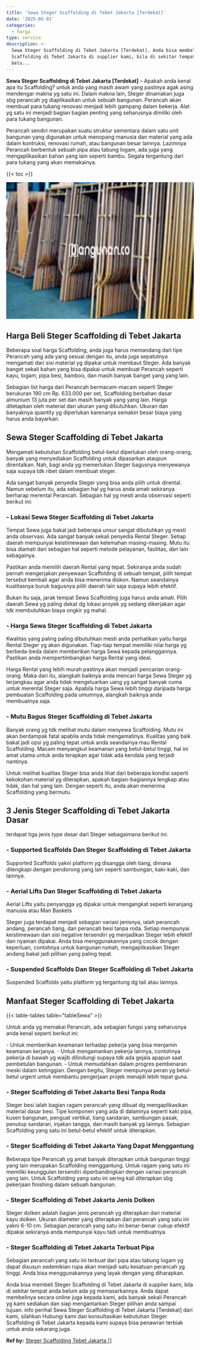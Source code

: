 ```yaml
---
title: 'Sewa Steger Scaffolding di Tebet Jakarta [Terdekat]'
date: '2025-05-01'
categories:
  - harga
type: service
description: >-
  Sewa Steger Scaffolding di Tebet Jakarta [Terdekat]. Anda bisa membeli Steger
  Scaffolding di Tebet Jakarta di supplier kami, bila di sekitar tempat anda
  belu...
---
```


**Sewa Steger Scaffolding di Tebet Jakarta \[Terdekat\]** – Apakah anda kenal apa itu Scaffolding? untuk anda yang masih awam yang pastinya agak asing mendengar makna yg satu ini. Dalam makna lain, Steger dinamakan juga sbg perancah yg diaplikasikan untuk sebuah bangunan. Perancah akan membuat para tukang renovasi menjadi lebih gampang dalam bekerja. Alat yg satu ini menjadi bagian bagian penting yang seharusnya dimiliki oleh para tukang bangunan.

Perancah sendiri merupakan suatu struktur sementara dalam satu unit bangunan yang digunakan untuk menopang manusia dan material yang ada dalam kontruksi, renovasi rumah, atau bangunan besar lainnya. Lazimnya Perancah berbentuk sebuah pipa atau tabung logam, ada juga yang mengaplikasikan bahan yang lain seperti bambu. Segala tergantung dari para tukang yang akan memakainya.

{{< toc >}}

![Sewa Steger Scaffolding di Tebet Jakarta [Terdekat]](/images/sewa-scaffolding-steger-14.png)

## Harga Beli Steger Scaffolding di Tebet Jakarta

Beberapa soal harga Scaffolding, anda juga harus memandang dari tipe Perancah yang ada yang sesuai dengan itu, anda juga sepatutnya mengamati dari sisi material yg dipakai untuk membaut Steger. Ada banyak banget sekali bahan yang bisa dipakai untuk membuat Perancah seperti kayu, logam, pipa besi, bamboo, dan masih banyak banget yang yang lain.

Sebagian list harga dari Perancah bermacam-macam seperti Steger berukuran 190 cm Rp. 633.000 per set, Scaffolding berbahan dasar almunium 13 juta per set dan masih banyak yang yang lain. Harga ditetapkan oleh material dan ukuran yang dibutuhkan. Ukuran dan banyaknya quantity yg diperlukan karenanya semakin besar biaya yang harus anda bayarkan.

## Sewa Steger Scaffolding di Tebet Jakarta

Mengamati kebutuhan Scaffolding betul-betul diperlukan oleh orang-orang, banyak yang menyediakan Scaffolding untuk dipasarkan ataupun direntalkan. Nah, bagi anda yg memerlukan Steger bagusnya menyewanya saja supaya tdk ribet dalam membuat steger.

Ada sangat banyak penyedia Steger yang bisa anda pilih untuk dirental. Namun sebelum itu, ada sebagian hal yg harus anda amati sekiranya berharap merental Perancah. Sebagian hal yg mesti anda observasi seperti berikut ini:

### \- Lokasi Sewa Steger Scaffolding di Tebet Jakarta

Tempat Sewa juga bakal jadi beberapa unsur sangat dibutuhkan yg mesti anda observasi. Ada sangat banyak sekali penyedia Rental Steger. Setiap daerah mempunyai keistimewaan dan kelemahan masing-masing. Mutu itu bisa diamati dari sebagian hal seperti metode pelayanan, fasilitas, dan lain sebagainya.

Pastikan anda memilih daerah Rental yang tepat. Sekiranya anda sudah pernah mengerjakan penyewaan Scaffolding di sebuah tempat, pilih tempat tersebut kembali agar anda bisa menerima diskon. Namun seandainya kualitasnya buruk bagusnya pilih daerah lain saja supaya lebih efektif.

Bukan itu saja, jarak tempat Sewa Scaffolding juga harus anda amati. Pilih daerah Sewa yg paling dekat dg lokasi proyek yg sedang dikerjakan agar tdk membutuhkan biaya ongkir yg mahal.

### \- Harga Sewa Steger Scaffolding di Tebet Jakarta

Kwalitas yang paling paling dibutuhkan mesti anda perhatikan yaitu harga Rental Steger yg akan digunakan. Tiap-tiap tempat memiliki nilai harga yg berbeda-beda dalam memberikan harga Sewa kepada pelanggannya. Pastikan anda mempertimbangkan harga Rental yang ideal.

Harga Rental yang lebih murah pastinya akan menjadi pencarian orang-orang. Maka dari itu, alangkah baiknya anda mencari harga Sewa Steger yg terjangkau agar anda tidak mengeluarkan uang yg sangat banyak cuma untuk merental Steger saja. Apabila harga Sewa lebih tinggi daripada harga pembuatan Scaffolding pada umumnya, alangkah baiknya anda membuatnya saja.

### \- Mutu Bagus Steger Scaffolding di Tebet Jakarta

Banyak orang yg tdk melihat mutu dalam menyewa Scaffolding. Mutu ini akan berdampak fatal apabila anda tidak mengamatinya. Kualitas yang baik bakal jadi opsi yg paling tepat untuk anda seandainya mau Rental Scaffolding. Macam menyangkut keamanan yang betul-betul tinggi, hal ini amat utama untuk anda terapkan agar tidak ada kendala yang terjadi nantinya.

Untuk melihat kualitas Steger bisa anda lihat dari beberapa kondisi seperti kekokohan material yg diterapkan, apakah bagian-bagiannya lengkap atau tidak, dan hal yang lain. Dengan seperti itu, anda akan menerima Scaffolding yang bermutu.

## 3 Jenis Steger Scaffolding di Tebet Jakarta Dasar

terdapat tiga jenis type dasar dari Steger sebagaimana berikut ini:

### \- Supported Scaffolds Dan Steger Scaffolding di Tebet Jakarta

Supported Scaffolds yakni platform yg disangga oleh tiang, dimana dilengkapi dengan pendorong yang lain seperti sambungan, kaki-kaki, dan lainnya.

### \- Aerial Lifts Dan Steger Scaffolding di Tebet Jakarta

Aerial Lifts yaitu penyangga yg dipakai untuk mengangkat seperti keranjang manusia atau Man Baskets

Steger juga terdapat menjadi sebagian variasi jenisnya, ialah perancah andang, perancah tiang, dan perancah besi tanpa roda. Setiap mempunyai keistimewaan dan sisi negative tersendiri yg menjadikan Steger lebih efektif dan nyaman dipakai. Anda bisa menggunakannya yang cocok dengan keperluan, contohnya untuk bangunan rumah, mengaplikasikan Steger andang bakal jadi pilihan yang paling tepat.

### \- Suspended Scaffolds Dan Steger Scaffolding di Tebet Jakarta

Suspended Scaffolds yaitu platform yg tergantung dg tali atau lainnya.

## Manfaat Steger Scaffolding di Tebet Jakarta

{{< table-tables table="tableSewa" >}}

Untuk anda yg memakai Perancah, ada sebagian fungsi yang seharusnya anda kenal seperti berikut ini:

\- Untuk memberikan keamanan terhadap pekerja yang bisa menjamin keamanan kerjanya. - Untuk mengamankan pekerja lainnya, contohnya pekerja di bawah yg wajib dilindungi supaya tdk ada gejala apapun saat pembetulan bangunan. - Untuk memudahkan dalam progres pembenaran meski dalam ketinggian. Dengan begitu, Steger mempunyai peran yg betul-betul urgent untuk membantu pengerjaan projek menajdi lebih tepat guna.

### \- Steger Scaffolding di Tebet Jakarta Besi Tanpa Roda

Steger besi ialah bagian ragam perancah yang dibuat dg mengaplikasikan material dasar besi. Tipe komponen yang ada di dalamnya seperti kaki pipa, kusen bangunan, penguat vertikal, tiang sandaran, sambungan pasak, penutup sandaran, injakan tangga, dan masih banyak yg lainnya. Sebagian Scaffolding yang satu ini betul-betul efektif untuk diterapkan.

### \- Steger Scaffolding di Tebet Jakarta Yang Dapat Menggantung

Beberapa tipe Perancah yg amat banyak diterapkan untuk bangunan tinggi yang lain merupakan Scaffolding menggantung. Untuk ragam yang satu ini memiliki keunggulan tersendiri diperbandingkan dengan variasi perancah yang lain. Untuk Scaffolding yang satu ini sering kali diterapkan sbg pekerjaan finishing dalam sebuah bangunan.

### \- Steger Scaffolding di Tebet Jakarta Jenis Dolken

Steger dolken adalah bagian jenis perancah yg diterapkan dari material kayu dolken. Ukuran diameter yang diterapkan dari perancah yang satu ini yakni 6-10 cm. Sebagian perancah yang satu ini benar-benar cukup efektif dipakai sekiranya anda mempunyai kayu tadi untuk membuatnya.

### \- Steger Scaffolding di Tebet Jakarta Terbuat Pipa

Sebagian perancah yang satu ini terbuat dari pipa atau tabung logam yg dapat disusun sedemikian rupa akan menjadi satu kesatuan perancah yg tinggi. Anda bisa menggunakannya yang layak dengan yang diharapkan.

Anda bisa membeli Steger Scaffolding di Tebet Jakarta di supplier kami, bila di sekitar tempat anda belum ada yg memasarkannya. Anda dapat membelinya secara online juga kepada kami, ada banyak sekali Perancah yg kami sediakan dan siap mengantarkan Steger pilihan anda sampai tujuan. info perihal Sewa Steger Scaffolding di Tebet Jakarta \[Terdekat\] dari kami, silahkan Hubungi kami dan konsultasikan kebutuhan Steger Scaffolding di Tebet Jakarta kepada kami supaya bisa penawran terbiak untuk anda sekarang juga.

**Ref by:** [Steger Scaffolding Tebet Jakarta []](https://id.wikipedia.org/wiki/Steger)
